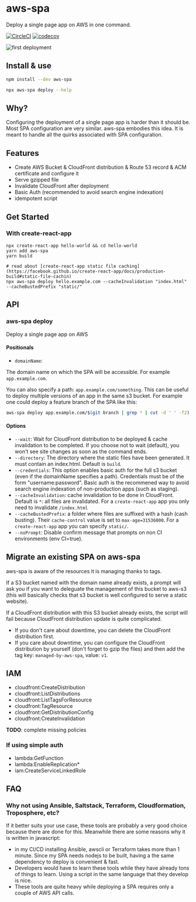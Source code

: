 # aws-spa

Deploy a single page app on AWS in one command.

[![CircleCI](https://circleci.com/gh/lalalilo/aws-spa.svg?style=svg)](https://circleci.com/gh/lalalilo/aws-spa) [![codecov](https://codecov.io/gh/nicgirault/aws-spa/branch/master/graph/badge.svg)](https://codecov.io/gh/nicgirault/aws-spa)

![first deployment](https://raw.githubusercontent.com/nicgirault/aws-spa/master/docs/first-deployment.png)

## Install & use

```bash
npm install --dev aws-spa

npx aws-spa deploy --help
```

## Why?

Configuring the deployment of a single page app is harder than it should be. Most SPA configuration are very similar. aws-spa embodies this idea. It is meant to handle all the quirks associated with SPA configuration.

## Features

- Create AWS Bucket & CloudFront distribution & Route 53 record & ACM certificate and configure it
- Serve gzipped file
- Invalidate CloudFront after deployment
- Basic Auth (recommended to avoid search engine indexation)
- idempotent script

## Get Started

### With create-react-app

```
npx create-react-app hello-world && cd hello-world
yarn add aws-spa
yarn build

# read about [create-react-app static file caching](https://facebook.github.io/create-react-app/docs/production-build#static-file-cachin)
npx aws-spa deploy hello.example.com --cacheInvalidation "index.html" --cacheBustedPrefix "static/"
```

## API

### aws-spa deploy

Deploy a single page app on AWS

#### Positionals

- `domainName`:

The domain name on which the SPA will be accessible. For example `app.example.com`.

You can also specify a path: `app.example.com/something`. This can be useful to deploy multiple versions of an app in the same s3 bucket. For example one could deploy a feature branch of the SPA like this:

```bash
aws-spa deploy app.example.com/$(git branch | grep * | cut -d ' ' -f2)
```

#### Options

- `--wait`: Wait for CloudFront distribution to be deployed & cache invalidation to be completed. If you choose not to wait (default), you won't see site changes as soon as the command ends.
- `--directory`: The directory where the static files have been generated. It must contain an index.html. Default is `build`.
- `--credentials`: This option enables basic auth for the full s3 bucket (even if the domainName specifies a path). Credentials must be of the form "username:password". Basic auth is the recommened way to avoid search engine indexation of non-production apps (such as staging).
- `--cacheInvalidation`: cache invalidation to be done in CloudFront. Default is `*`: all files are invalidated. For a `create-react-app` app you only need to invalidate `/index.html`
- `--cacheBustedPrefix`: a folder where files are suffixed with a hash (cash busting). Their `cache-control` value is set to `max-age=31536000`. For a `create-react-app` app you can specify `static/`.
- `--noPrompt`: Disable confirm message that prompts on non CI environments (env CI=true).

## Migrate an existing SPA on aws-spa

aws-spa is aware of the resources it is managing thanks to tags.

If a S3 bucket named with the domain name already exists, a prompt will ask you if you want to deleguate the management of this bucket to aws-s3 (this will basically checks that s3 bucket is well configured to serve a static website).

If a CloudFront distribution with this S3 bucket already exists, the script will fail because CloudFront distribution update is quite complicated.

- If you don't care about downtime, you can delete the CloudFront distribution first.
- If you care about downtime, you can configure the CloudFront distribution by yourself (don't forget to gzip the files) and then add the tag key: `managed-by-aws-spa`, value: `v1`.

## IAM

- cloudfront:CreateDistribution
- cloudfront:ListDistributions
- cloudfront:ListTagsForResource
- cloudfront:TagResource
- cloudfront:GetDistributionConfig
- cloudfront:CreateInvalidation

**TODO**: complete missing policies

### If using simple auth

- lambda:GetFunction
- lambda:EnableReplication\*
- iam:CreateServiceLinkedRole

## FAQ

### Why not using Ansible, Saltstack, Terraform, Cloudformation, Troposphere, etc?

If it better suits your use case, these tools are probably a very good choice because there are done for this. Meanwhile there are some reasons why it is written in javascript:

- in my CI/CD installing Ansible, awscli or Terraform takes more than 1 minute. Since my SPA needs nodejs to be built, having a the same dependency to deploy is convenient & fast.
- Developers would have to learn these tools while they have already tons of things to learn. Using a script in the same language that they develop is nice.
- These tools are quite heavy while deploying a SPA requires only a couple of AWS API calls.
